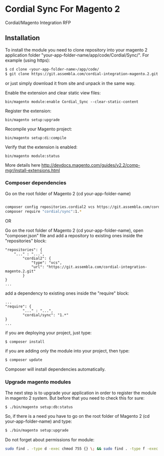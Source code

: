 # Cordial Sync For Magento 2 #

Cordial/Magento Integration RFP


## Installation

To install the module you need to clone repository into your magento 2 application folder "your-app-folder-name/app/code/Cordial/Sync/".
For example (using https):
```sh
$ cd clone <your-app-folder-name>/app/code/
$ git clone https://git.assembla.com/cordial-integration-magento.2.git Cordial/Sync/
```
or just simply download it from site and unpack in the same way.



Enable the extension and clear static view files:
```
bin/magento module:enable Cordial_Sync --clear-static-content
```
Register the extension:
```
bin/magento setup:upgrade
```
Recompile your Magento project:
```
bin/magento setup:di:compile
```
Verify that the extension is enabled:
```
bin/magento module:status
```

More details here http://devdocs.magento.com/guides/v2.2/comp-mgr/install-extensions.html


### Composer dependencies
Go on the root folder of Magento 2 (cd your-app-folder-name)
```sh

composer config repositories.cordial2 vcs https://git.assembla.com/cordial-integration-magento.2.git
composer require "cordial/sync":1.*
```
OR

Go on the root folder of Magento 2 (cd your-app-folder-name), open "composer.json" file and 
add a repository to existing ones inside the "repositories" block:

```
"repositories": {
	"..." : "...",
        "cordial2": {
            "type": "vcs",
            "url": "https://git.assembla.com/cordial-integration-magento.2.git"
        }
}
...
```
add a dependency to existing ones inside the "require" block:
```
...
"require": {
        "..." : "...",
        "cordial/sync": "1.*"
}
...

```
if you are deploying your project, just type:
```sh
$ composer install
```
if you are adding only the module into your project, then type:
```sh
$ composer update
```
Composer will install dependencies automatically.

### Upgrade magento modules
The next step is to upgrade your application in order to register the module in magento 2 system. But before that you need to check this for sure:
```sh
$ ./bin/magento setup:db:status
```
So, if there is a need you have to go on the root folder of Magento 2 (cd your-app-folder-name) and type:
```sh
$ ./bin/magento setup:upgrade
```


Do not forget about permissions for module:
```sh
sudo find . -type d -exec chmod 755 {} \; && sudo find . -type f -exec chmod 644 {} \;
```


